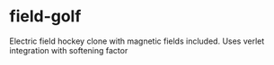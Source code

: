 # field-golf
Electric field hockey clone with magnetic fields included. Uses verlet integration with softening factor 
